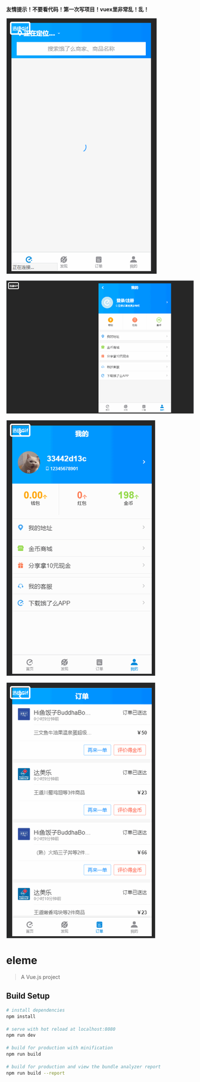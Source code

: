 **友情提示！不要看代码！第一次写项目！vuex里非常乱！乱！**


![](https://github.com/RodeRickIsWatching/vue-eleme/blob/master/%E6%95%88%E6%9E%9Cgif/0%E5%9C%B0%E5%9D%80%E9%80%89%E6%8B%A9+%E7%99%BB%E5%BD%95%E5%89%8D%E5%95%86%E9%93%BA%E4%BF%A1%E6%81%AF.gif?raw=true)

![](https://github.com/RodeRickIsWatching/vue-eleme/blob/master/%E6%95%88%E6%9E%9Cgif/1%E7%94%A8%E6%88%B7%E7%99%BB%E5%BD%95&%E7%99%BB%E5%87%BA&%E5%A4%B4%E5%83%8F%E6%9B%B4%E6%8D%A2.gif?raw=true)

![](https://github.com/RodeRickIsWatching/vue-eleme/blob/master/%E6%95%88%E6%9E%9Cgif/2%E5%BA%97%E9%93%BA&%E8%AF%84%E8%AE%BA.gif?raw=true)

![](https://github.com/RodeRickIsWatching/vue-eleme/blob/master/%E6%95%88%E6%9E%9Cgif/3%E4%B8%8B%E5%8D%95&%E5%8A%A0%E8%BD%BD%E6%9B%B4%E5%A4%9A.gif?raw=true)


# eleme

> A Vue.js project

## Build Setup

``` bash
# install dependencies
npm install

# serve with hot reload at localhost:8080
npm run dev

# build for production with minification
npm run build

# build for production and view the bundle analyzer report
npm run build --report
```

